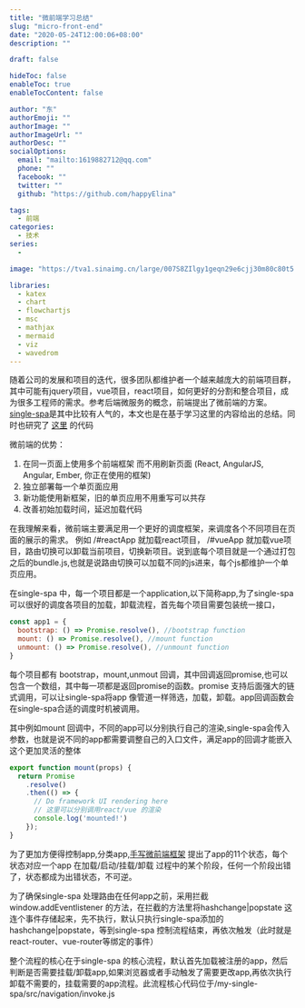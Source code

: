 ```yaml
---
title: "微前端学习总结"
slug: "micro-front-end"
date: "2020-05-24T12:00:06+08:00"
description: ""

draft: false

hideToc: false
enableToc: true
enableTocContent: false

author: "东"
authorEmoji: ""
authorImage: ""
authorImageUrl: ""
authorDesc: ""
socialOptions:
  email: "mailto:1619882712@qq.com"
  phone: ""
  facebook: ""
  twitter: ""
  github: "https://github.com/happyElina"

tags:
  - 前端
categories:
  - 技术
series:
  -

image: "https://tva1.sinaimg.cn/large/007S8ZIlgy1geqn29e6cjj30m80c80t5.jpg"

libraries:
  - katex
  - chart
  - flowchartjs
  - msc
  - mathjax
  - mermaid
  - viz
  - wavedrom
---
```


随着公司的发展和项目的迭代，很多团队都维护者一个越来越庞大的前端项目群，其中可能有jquery项目，vue项目，react项目，如何更好的分割和整合项目，成为很多工程师的需求。参考后端微服务的概念，前端提出了微前端的方案。
[single-spa](https://zh-hans.single-spa.js.org/docs/)是其中比较有人气的，本文也是在基于学习这里的内容给出的总结。同时也研究了
[这里](https://github.com/YataoZhang/my-single-spa/issues/4) 的代码

  微前端的优势：
1.   在同一页面上使用多个前端框架 而不用刷新页面 (React, AngularJS, Angular, Ember, 你正在使用的框架)
1. 独立部署每一个单页面应用
1. 新功能使用新框架，旧的单页应用不用重写可以共存
1. 改善初始加载时间，延迟加载代码

在我理解来看，微前端主要满足用一个更好的调度框架，来调度各个不同项目在页面的展示的需求。
例如 /#reactApp 就加载react项目，
/#vueApp 就加载vue项目，路由切换可以卸载当前项目，切换新项目。说到底每个项目就是一个通过打包之后的bundle.js,也就是说路由切换可以加载不同的js进来，每个js都维护一个单页应用。

在single-spa 中，每一个项目都是一个application,以下简称app,为了single-spa可以很好的调度各项目的加载，卸载流程，首先每个项目需要包装统一接口，

```js
const app1 = {
  bootstrap: () => Promise.resolve(), //bootstrap function
  mount: () => Promise.resolve(), //mount function
  unmount: () => Promise.resolve(), //unmount function
}
```
每个项目都有 bootstrap，mount,unmout 回调，其中回调返回promise,也可以包含一个数组，其中每一项都是返回promise的函数。promise 支持后面强大的链式调用，可以让single-spa将app 像管道一样筛选，加载，卸载。app回调函数会在single-spa合适的调度时机被调用。

其中例如mount 回调中，不同的app可以分别执行自己的渲染,single-spa会传入参数，也就是说不同的app都需要调整自己的入口文件，满足app的回调才能嵌入这个更加灵活的整体
```js
export function mount(props) {
  return Promise
    .resolve()
    .then(() => {
      // Do framework UI rendering here
      // 这里可以分别调用react/vue 的渲染
      console.log('mounted!')
    });
}

```


为了更加方便得控制app,分类app,[手写微前端框架](https://github.com/YataoZhang/my-single-spa/issues/4) 提出了app的11个状态，每个状态对应一个app 在加载/启动/挂载/卸载 过程中的某个阶段，任何一个阶段出错了，状态都成为出错状态，不可逆。

为了确保single-spa 处理路由在任何app之前，采用拦截window.addEventlistener 的方法，在拦截的方法里将hashchange|popstate 这连个事件存储起来，先不执行，默认只执行single-spa添加的hashchange|popstate，等到single-spa 控制流程结束，再依次触发（此时就是react-router、vue-router等绑定的事件）

整个流程的核心在于single-spa 的核心流程，默认首先加载被注册的app，然后判断是否需要挂载/卸载app,如果浏览器或者手动触发了需要更改app,再依次执行卸载不需要的，挂载需要的app流程。此流程核心代码位于/my-single-spa/src/navigation/invoke.js